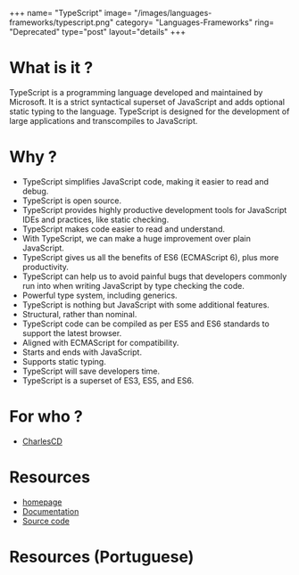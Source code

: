 +++
name= "TypeScript"
image= "/images/languages-frameworks/typescript.png"
category= "Languages-Frameworks"
ring= "Deprecated"
type="post"
layout="details"
+++

# What is it ?

TypeScript is a programming language developed and maintained by Microsoft. It is a strict syntactical superset of JavaScript and adds optional static typing to the language. TypeScript is designed for the development of large applications and transcompiles to JavaScript.


# Why ?

* TypeScript simplifies JavaScript code, making it easier to read and debug.
* TypeScript is open source.
* TypeScript provides highly productive development tools for JavaScript IDEs and practices, like static checking.
* TypeScript makes code easier to read and understand.
* With TypeScript, we can make a huge improvement over plain JavaScript.
* TypeScript gives us all the benefits of ES6 (ECMAScript 6), plus more productivity.
* TypeScript can help us to avoid painful bugs that developers commonly run into when writing JavaScript by type checking the code.
* Powerful type system, including generics.
* TypeScript is nothing but JavaScript with some additional features.
* Structural, rather than nominal.
* TypeScript code can be compiled as per ES5 and ES6 standards to support the latest browser.
* Aligned with ECMAScript for compatibility.
* Starts and ends with JavaScript.
* Supports static typing.
* TypeScript will save developers time.
* TypeScript is a superset of ES3, ES5, and ES6.


# For who ?
* [CharlesCD](https://charlescd.io/)

# Resources
* [homepage](https://www.typescriptlang.org/)
* [Documentation](https://www.typescriptlang.org/docs/)
* [Source code](https://github.com/microsoft/TypeScript)


# Resources (Portuguese)

